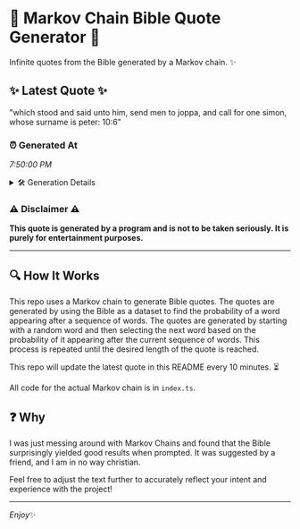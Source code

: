 # 📖 Markov Chain Bible Quote Generator 📖

Infinite quotes from the Bible generated by a Markov chain. ✨

## ✨ Latest Quote ✨
"which stood and said unto him, send men to joppa, and call for one simon, whose surname is peter: 10:6"

### ⏰ Generated At
*7:50:00 PM*

<details>
    <summary>🛠️ Generation Details</summary>
    <p>
        <strong>🌱 Seed:</strong> which<br>
        <strong>🔄 Iterations:</strong> 19<br>
        <strong>📜 Context History:</strong><br>[ which ]: stood<br>[ which, stood ]: and<br>[ which, stood, and ]: said<br>[ which, stood, and, said ]: unto<br>[ which, stood, and, said, unto ]: him,<br>[ which, stood, and, said, unto, him, ]: send<br>[ stood, and, said, unto, him,, send ]: men<br>[ and, said, unto, him,, send, men ]: to<br>[ said, unto, him,, send, men, to ]: joppa,<br>[ unto, him,, send, men, to, joppa, ]: and<br>[ him,, send, men, to, joppa,, and ]: call<br>[ send, men, to, joppa,, and, call ]: for<br>[ men, to, joppa,, and, call, for ]: one<br>[ to, joppa,, and, call, for, one ]: simon,<br>[ joppa,, and, call, for, one, simon, ]: whose<br>[ and, call, for, one, simon,, whose ]: surname<br>[ call, for, one, simon,, whose, surname ]: is<br>[ for, one, simon,, whose, surname, is ]: peter:<br>[ one, simon,, whose, surname, is, peter: ]: 10:6<br>
    </p>
</details>

### ⚠️ Disclaimer ⚠️
**This quote is generated by a program and is not to be taken seriously. It is purely for entertainment purposes.**

---

## 🔍 How It Works

This repo uses a Markov chain to generate Bible quotes. The quotes are generated by using the Bible as a dataset to find the probability of a word appearing after a sequence of words. The quotes are generated by starting with a random word and then selecting the next word based on the probability of it appearing after the current sequence of words. This process is repeated until the desired length of the quote is reached.

This repo will update the latest quote in this README every 10 minutes. ⏳

All code for the actual Markov chain is in `index.ts`.

## ❓ Why

I was just messing around with Markov Chains and found that the Bible surprisingly yielded good results when prompted. 
It was suggested by a friend, and I am in no way christian.

Feel free to adjust the text further to accurately reflect your intent and experience with the project!

---

*Enjoy*✨
